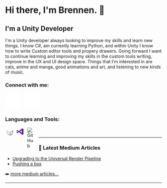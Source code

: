 # Hi there, I'm Brennen. 👋 


## I'm a Unity Developer
I'm a Unity developer always looking to improve my skills and learn new things. I know C#, am currently learning Python, and within Unity I know how to write Custom editor tools and propery drawers.
Going forward I want to continue learning and improving my skills in the custom tools writing, improve in the UX and UI design space.
Things that I'm interested in are cats, anime and manga, good animations and art, and listening to new kinds of music. 

### Connect with me:

[![website](./img/globe-dark.svg)](https://brennenwitzens.intensive.gamedevhq.com)
&nbsp;&nbsp;
[![website](./img/linkedin-dark.svg)](https://www.linkedin.com/in/brennen-witzens-42412a1ab/)
&nbsp;&nbsp;

### Languages and Tools:
[<img align="left" alt="Unity" width="30px" src="./img/unity-white_transparent.png" style="padding-right:5px;"/>]()
[<img align="left" alt="Visual Studio" width="26px" src="./img/visual-studio.png" style="padding-right:10px;"/>]()
[<img align="left" alt="GitHub" width="26px" src="https://user-images.githubusercontent.com/3369400/139447912-e0f43f33-6d9f-45f8-be46-2df5bbc91289.png" style="padding-right:10px;"/>]()
<br />

---

### 📕 Latest Medium Articles

<!-- BLOG-POST-LIST:START -->
- [Upgrading to the Universal Render Pipeline](https://bwitzen.medium.com/upgrading-to-the-universal-render-pipeline-urp-5ff5087f867b)
- [Pushing a box](https://bwitzen.medium.com/pushing-a-box-fcda65d92c2b)
<!-- BLOG-POST-LIST:END -->

➡️ [more medium articles...](https://bwitzen.medium.com)

---



[website]: https://brennenwitzens.intensive.gamedevhq.com
[linkedin]: https://www.linkedin.com/in/brennen-witzens-42412a1ab
